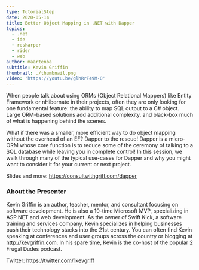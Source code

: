 ```yaml
---
type: TutorialStep
date: 2020-05-14
title: Better Object Mapping in .NET with Dapper
topics:
  - .net
  - ide
  - resharper
  - rider
  - web
author: maartenba
subtitle: Kevin Griffin
thumbnail: ./thumbnail.png
video: 'https://youtu.be/glhRrF49M-Q'
---
```


When people talk about using ORMs (Object Relational Mappers) like Entity Framework or nHibernate in their projects, often they are only looking for one fundamental feature: the ability to map SQL output to a C# object. Large ORM-based solutions add additional complexity, and black-box much of what is happening behind the scenes. 

What if there was a smaller, more efficient way to do object mapping without the overhead of an EF? Dapper to the rescue! Dapper is a micro-ORM whose core function is to reduce some of the ceremony of talking to a SQL database while leaving you in complete control! In this session, we walk through many of the typical use-cases for Dapper and why you might want to consider it for your current or next project.

Slides and more: https://consultwithgriff.com/dapper

### About the Presenter

Kevin Griffin is an author, teacher, mentor, and consultant focusing on software development. He is also a 10-time Microsoft MVP, specializing in ASP.NET and web development. As the owner of Swift Kick, a software training and services company, Kevin specializes in helping businesses push their technology stacks into the 21st century. You can often find Kevin speaking at conferences and user groups across the country or blogging at http://kevgriffin.com. In his spare time, Kevin is the co-host of the popular 2 Frugal Dudes podcast.

Twitter: https://twitter.com/1kevgriff
